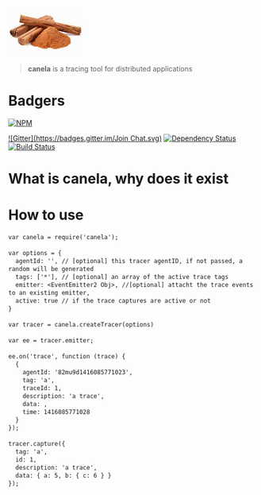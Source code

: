 ![](/img/logo.jpg)

> **canela** is a tracing tool for distributed applications

# Badgers
[![NPM](https://nodei.co/npm/canela.png?downloads=true&stars=true)](https://nodei.co/npm/canela/)

[![Gitter](https://badges.gitter.im/Join Chat.svg)](https://gitter.im/diasdavid/canela?utm_source=badge&utm_medium=badge&utm_campaign=pr-badge) 
[![Dependency Status](https://david-dm.org/diasdavid/canela.svg)](https://david-dm.org/diasdavid/canela)
[![Build Status](https://travis-ci.org/diasdavid/canela.svg)](https://travis-ci.org/diasdavid/canela)

# What is canela, why does it exist



# How to use

```
var canela = require('canela');

var options = {
  agentId: '', // [optional] this tracer agentID, if not passed, a random will be generated
  tags: ['*'], // [optional] an array of the active trace tags 
  emitter: <EventEmitter2 Obj>, //[optional] attacht the trace events to an existing emitter,
  active: true // if the trace captures are active or not  
}

var tracer = canela.createTracer(options)

var ee = tracer.emitter;

ee.on('trace', function (trace) {
  { 
    agentId: '82mu9d1416085771023',
    tag: 'a',
    traceId: 1,
    description: 'a trace',
    data: ,
    time: 1416085771028 
  }
});

tracer.capture({
  tag: 'a',
  id: 1,
  description: 'a trace', 
  data: { a: 5, b: { c: 6 } } 
});
```








